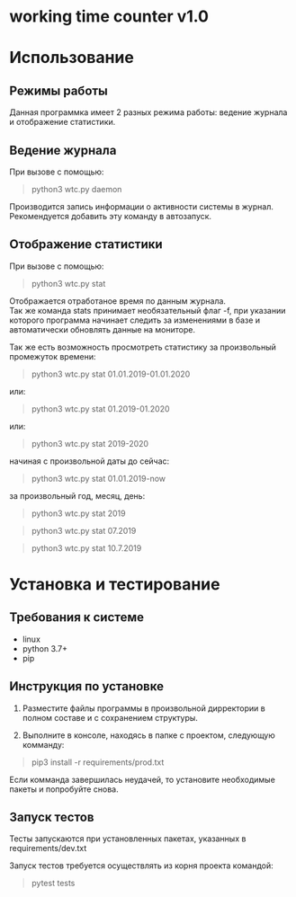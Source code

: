 # working time counter v1.0

# Использование
## Режимы работы

Данная программка имеет 2 разных режима работы: ведение журнала и отображение статистики.

## Ведение журнала
При вызове с помощью:
> python3 wtc.py daemon

Производится запись информации о активности системы в журнал.
Рекомендуется добавить эту команду в автозапуск.

## Отображение статистики
При вызове с помощью:
> python3 wtc.py stat

Отображается отработаное время по данным журнала.  
Так же команда stats принимает необязательный флаг -f,
при указании которого программа начинает следить за изменениями
в базе и автоматически обновлять данные на мониторе.

Так же есть возможность просмотреть статистику за
произвольный промежуток времени:
> python3 wtc.py stat 01.01.2019-01.01.2020

или:
> python3 wtc.py stat 01.2019-01.2020

или:
> python3 wtc.py stat 2019-2020

начиная с произвольной даты до сейчас:
> python3 wtc.py stat 01.01.2019-now

за произвольный год, месяц, день:
> python3 wtc.py stat 2019  

> python3 wtc.py stat 07.2019

> python3 wtc.py stat 10.7.2019


# Установка и тестирование
## Требования к системе
 - linux
 - python 3.7+
 - pip

## Инструкция по установке
1) Разместите файлы программы в произвольной дирректории в полном составе и
с сохранением структуры.

2) Выполните в консоле, находясь в папке с проектом, следующую комманду:
> pip3 install -r requirements/prod.txt

Если комманда завершилась неудачей, то установите необходимые пакеты и
попробуйте снова.

## Запуск тестов
Тесты запускаются при установленных пакетах, указанных в requirements/dev.txt

Запуск тестов требуется осуществлять из корня проекта командой:
> pytest tests
